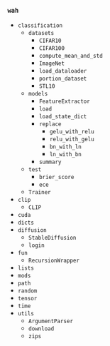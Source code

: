 ### `wah`
- `classification`
	- `datasets`
		- `CIFAR10`
		- `CIFAR100`
		- `compute_mean_and_std`
		- `ImageNet`
		- `load_dataloader`
		- `portion_dataset`
		- `STL10`
	- `models`
		- `FeatureExtractor`
		- `load`
		- `load_state_dict`
		- `replace`
			- `gelu_with_relu`
			- `relu_with_gelu`
			- `bn_with_ln`
			- `ln_with_bn`
		- `summary`
	- `test`
		- `brier_score`
		- `ece`
	- `Trainer`
- `clip`
	- `CLIP`
- `cuda`
- `dicts`
- `diffusion`
	- `StableDiffusion`
	- `login`
- `fun`
	- `RecursionWrapper`
- `lists`
- `mods`
- `path`
- `random`
- `tensor`
- `time`
- `utils`
	- `ArgumentParser`
	- `download`
	- `zips`